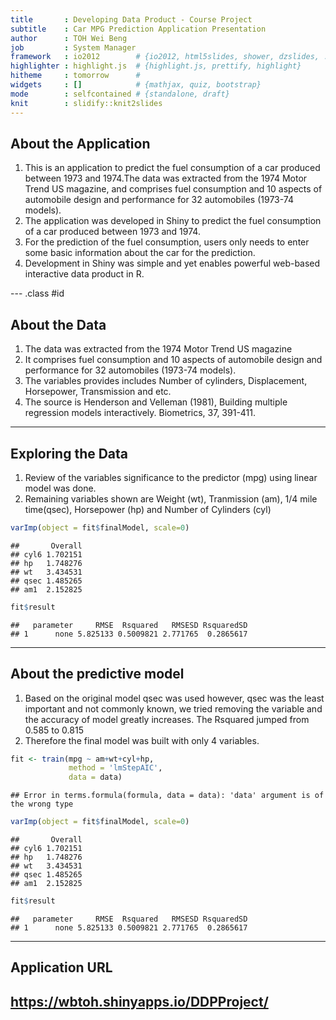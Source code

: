 ```yaml
---
title       : Developing Data Product - Course Project
subtitle    : Car MPG Prediction Application Presentation
author      : TOH Wei Beng
job         : System Manager
framework   : io2012        # {io2012, html5slides, shower, dzslides, ...}
highlighter : highlight.js  # {highlight.js, prettify, highlight}
hitheme     : tomorrow      # 
widgets     : []            # {mathjax, quiz, bootstrap}
mode        : selfcontained # {standalone, draft}
knit        : slidify::knit2slides
---
```


## About the Application
1. This is an application to predict the fuel consumption of a car produced between 1973 and 1974.The data was extracted from the 1974 Motor Trend US magazine, and comprises fuel consumption and 10 aspects of automobile design and performance for 32 automobiles (1973-74 models).
2. The application was developed in Shiny to predict the fuel consumption of a car produced between 1973 and 1974. 
3. For the prediction of the fuel consumption, users only needs to enter some basic information about the car for the prediction.
4. Development in Shiny was simple and yet enables powerful web-based interactive data product in R.

--- .class #id

## About the Data
1. The data was extracted from the 1974 Motor Trend US magazine
2. It comprises fuel consumption and 10 aspects of automobile design and performance for 32 automobiles (1973-74 models).
3. The variables provides includes Number of cylinders, Displacement, Horsepower, Transmission and etc.
4. The source is Henderson and Velleman (1981), Building multiple regression models interactively. Biometrics, 37, 391-411.

---

## Exploring the Data

1. Review of the variables significance to the predictor (mpg) using linear model was done.
2. Remaining variables shown are Weight (wt), Tranmission (am), 1/4 mile time(qsec), Horsepower (hp) and Number of Cylinders (cyl)



```r
varImp(object = fit$finalModel, scale=0)
```

```
##       Overall
## cyl6 1.702151
## hp   1.748276
## wt   3.434531
## qsec 1.485265
## am1  2.152825
```

```r
fit$result
```

```
##   parameter     RMSE  Rsquared   RMSESD RsquaredSD
## 1      none 5.825133 0.5009821 2.771765  0.2865617
```

---
## About the predictive model

1. Based on the original model qsec was used however, qsec was the least important and not commonly known, we tried removing the variable and the accuracy of model greatly increases. The Rsquared jumped from 0.585 to 0.815
2. Therefore the final model was built with only 4 variables.


```r
fit <- train(mpg ~ am+wt+cyl+hp,
             method = 'lmStepAIC',
             data = data)
```

```
## Error in terms.formula(formula, data = data): 'data' argument is of the wrong type
```

```r
varImp(object = fit$finalModel, scale=0)
```

```
##       Overall
## cyl6 1.702151
## hp   1.748276
## wt   3.434531
## qsec 1.485265
## am1  2.152825
```

```r
fit$result
```

```
##   parameter     RMSE  Rsquared   RMSESD RsquaredSD
## 1      none 5.825133 0.5009821 2.771765  0.2865617
```

---

## Application URL
https://wbtoh.shinyapps.io/DDPProject/
---
